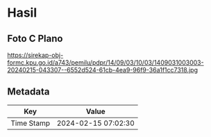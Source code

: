 # Hasil

## Foto C Plano

https://sirekap-obj-formc.kpu.go.id/a743/pemilu/pdpr/14/09/03/10/03/1409031003003-20240215-043307--6552d524-61cb-4ea9-96f9-36a1f1cc7318.jpg


## Metadata

| Key        | Value               |
| ---------- | ------------------- |
| Time Stamp | 2024-02-15 07:02:30 |



